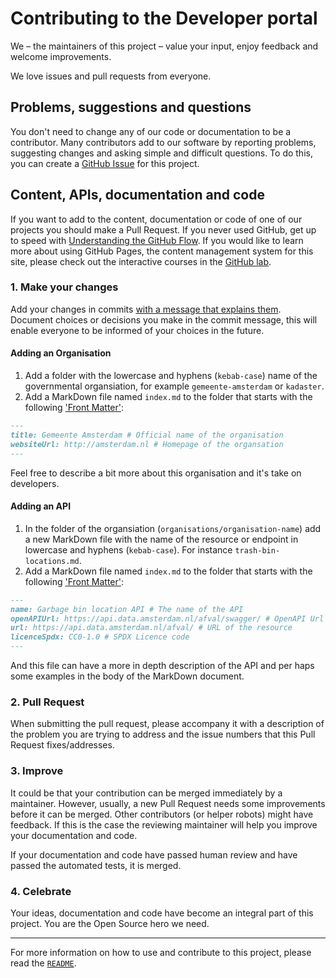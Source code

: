 # Contributing to the Developer portal

We – the maintainers of this project – value your input, enjoy feedback and welcome improvements.

We love issues and pull requests from everyone.

## Problems, suggestions and questions

You don't need to change any of our code or documentation to be a contributor. Many contributors add to our software by reporting problems, suggesting changes and asking simple and difficult questions. To do this, you can create a [GitHub Issue](https://help.github.com/articles/creating-an-issue/) for this project.

## Content, APIs, documentation and code

If you want to add to the content, documentation or code of one of our projects you should make a Pull Request. If you never used GitHub, get up to speed with [Understanding the GitHub Flow](https://guides.github.com/introduction/flow/). If you would like to learn more about using GitHub Pages, the content management system for this site, please check out the interactive courses in the [GitHub lab](https://lab.github.com).

### 1. Make your changes

Add your changes in commits [with a message that explains them](https://github.com/alphagov/styleguides/blob/master/git.md#commit-messages). Document choices or decisions you make in the commit message, this will enable everyone to be informed of your choices in the future.

#### Adding an Organisation

1. Add a folder with the lowercase and hyphens (`kebab-case`) name of the governmental organsiation, for example `gemeente-amsterdam` or `kadaster`.
2. Add a MarkDown file named `index.md` to the folder that starts with the following ['Front Matter'](https://jekyllrb.com/docs/front-matter/):

```markdown
---
title: Gemeente Amsterdam # Official name of the organisation
websiteUrl: http://amsterdam.nl # Homepage of the organsation
---
```

Feel free to describe a bit more about this organisation and it's take on developers.

#### Adding an API

1. In the folder of the organsiation (`organisations/organisation-name`) add a new MarkDown file with the name of the resource or endpoint in lowercase and hyphens (`kebab-case`). For instance `trash-bin-locations.md`.
2. Add a MarkDown file named `index.md` to the folder that starts with the following ['Front Matter'](https://jekyllrb.com/docs/front-matter/):

```markdown
---
name: Garbage bin location API # The name of the API
openAPIUrl: https://api.data.amsterdam.nl/afval/swagger/ # OpenAPI Url (if available)
url: https://api.data.amsterdam.nl/afval/ # URL of the resource
licenceSpdx: CC0-1.0 # SPDX Licence code
---
```

And this file can have a more in depth description of the API and per haps some examples in the body of the MarkDown document.

### 2. Pull Request

When submitting the pull request, please accompany it with a description of the problem you are trying to address and the issue numbers that this Pull Request fixes/addresses.

### 3. Improve

It could be that your contribution can be merged immediately by a maintainer. However, usually, a new Pull Request needs some improvements before it can be merged. Other contributors (or helper robots) might have feedback. If this is the case the reviewing maintainer will help you improve your documentation and code.

If your documentation and code have passed human review and have passed the automated tests, it is merged.

### 4. Celebrate

Your ideas, documentation and code have become an integral part of this project. You are the Open Source hero we need.

---

For more information on how to use and contribute to this project, please read the [`README`](README.md).
